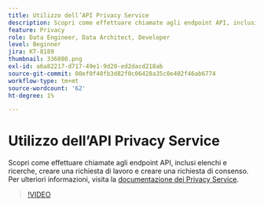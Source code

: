 ```yaml
---
title: Utilizzo dell’API Privacy Service
description: Scopri come effettuare chiamate agli endpoint API, inclusi elenchi e ricerche, creare una richiesta di lavoro e creare una richiesta di consenso.
feature: Privacy
role: Data Engineer, Data Architect, Developer
level: Beginner
jira: KT-8189
thumbnail: 336080.png
exl-id: a6a82217-d717-49e1-9d20-ed2dacd218ab
source-git-commit: 00ef0f40fb3d82f0c06428a35c0e402f46ab6774
workflow-type: tm+mt
source-wordcount: '62'
ht-degree: 1%

---
```



# Utilizzo dell’API Privacy Service

Scopri come effettuare chiamate agli endpoint API, inclusi elenchi e ricerche, creare una richiesta di lavoro e creare una richiesta di consenso. Per ulteriori informazioni, visita la [documentazione dei Privacy Service](https://experienceleague.adobe.com/docs/experience-platform/privacy/home.html?lang=it).

>[!VIDEO](https://video.tv.adobe.com/v/336080?learn=on)
